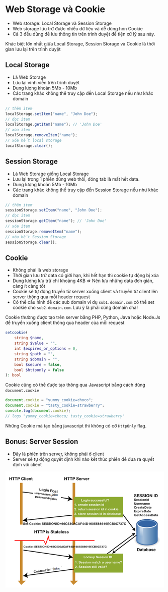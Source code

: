 # Web Storage và Cookie

- Web storage: Local Storage và Session Storage
- Web storage lưu trữ được nhiều dữ liệu và dễ dùng hơn Cookie
- Cả 3 đều dùng để lưu thông tin trên trình duyệt để tiện xử lý sau này.

Khác biệt lớn nhất giữa Local Storage, Session Storage và Cookie là thời gian lưu lại trên trình duyệt

## Local Storage

- Là Web Storage
- Lưu lại vĩnh viễn trên trình duyệt
- Dung lượng khoản 5Mb - 10Mb
- Các trang khác không thể truy cập đến Local Storage nếu như khác domain

```js
// thêm item
localStorage.setItem("name", "John Doe");
// đọc item
localStorage.getItem("name"); // 'John Doe'
// xóa item
localStorage.removeItem("name");
// xóa hết local storage
localStorage.clear();
```

## Session Storage

- Là Web Storage giống Local Storage
- Lưu lại trong 1 phiên dùng web thôi, đóng tab là mất hết data.
- Dung lượng khoản 5Mb - 10Mb
- Các trang khác không thể truy cập đến Session Storage nếu như khác domain

```js
// thêm item
sessionStorage.setItem("name", "John Doe");
// đọc item
sessionStorage.getItem("name"); // 'John Doe'
// xóa item
sessionStorage.removeItem("name");
// xóa hết Session Storage
sessionStorage.clear();
```

## Cookie

- Không phải là web storage
- Thời gian lưu trữ data có giới hạn, khi hết hạn thì cookie tự động bị xóa
- Dung lượng lưu trữ chỉ khoảng 4KB => Nên lưu những data đơn giản, càng ít càng tốt
- Cookie sẽ tự động truyền từ server xuống client và truyền từ client lên server thông qua mỗi header request
- Có thể cấu hình để các sub domain ví dụ `sub1.domain.com` có thể set cookie cho `sub2.domain.com`. Lưu ý là phải cùng domain cha!

Cookie thường được tạo trên server bằng PHP, Python, Java hoặc Node.Js để truyền xuống client thông qua header của mỗi request

```php
setcookie(
    string $name,
    string $value = "",
    int $expires_or_options = 0,
    string $path = "",
    string $domain = "",
    bool $secure = false,
    bool $httponly = false
): bool
```

Cookie cũng có thể được tạo thông qua Javascript bằng cách dùng `document.cookie`

```js
document.cookie = "yummy_cookie=choco";
document.cookie = "tasty_cookie=strawberry";
console.log(document.cookie);
// logs "yummy_cookie=choco; tasty_cookie=strawberry"
```

Những Cookie mà tạo bằng javascript thì không có cờ `HttpOnly` flag.

## Bonus: Server Session

- Đây là phiên trên server, không phải ở client
- Server sẽ tự động quyết định khi nào kết thúc phiên để đưa ra quyết định với client

![](./session.png)
